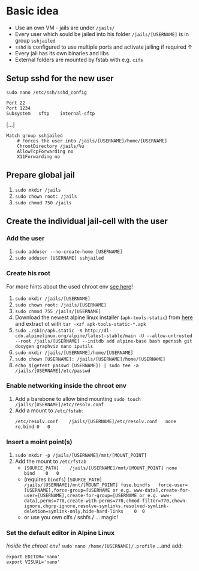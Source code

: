 # Basic idea #
* Use an own VM - jails are under `/jails/`
* Every user which sould be jailed into his folder `/jails/[USERNAME]` is in group `sshjailed`
* `sshd` is configured to use multiple ports and activate jailing if required ↑
* Every jail has its own binaries and libs
* External folders are mounted by fstab with e.g. `cifs`

## Setup sshd for the new user ##
`sudo nano /etc/ssh/sshd_config`
```
Port 22
Port 1234
Subsystem   sftp    internal-sftp
```
[...]
```
Match group sshjailed
    # Forces the user into /jails/[USERNAME]/home/[USERNAME]
    ChrootDirectory /jails/%u
    AllowTcpForwarding no
    X11Forwarding no
```

## Prepare global jail ##
1. `sudo mkdir /jails`
2. `sudo chown root: /jails`
3. `sudo chmod 750 /jails`

## Create the individual jail-cell with the user ##
### Add the user ###
1. `sudo adduser --no-create-home [USERNAME]`
2. `sudo adduser [USERNAME] sshjailed`

### Create his root ###
For more hints about the used chroot env [see here](https://wiki.alpinelinux.org/wiki/Alpine_Linux_in_a_chroot)!
1. `sudo mkdir /jails/[USERNAME]`
2. `sudo chown root: /jails/[USERNAME]`
3. `sudo chmod 755 /jails/[USERNAME]`
4. Download the newest alpine linux installer (`apk-tools-static`) from [here](http://dl-cdn.alpinelinux.org/alpine/latest-stable/main/) and extract ot with `tar -xzf apk-tools-static-*.apk`
5. `sudo ./sbin/apk.static -X http://dl-cdn.alpinelinux.org/alpine/latest-stable/main -U --allow-untrusted --root /jails/[USERNAME] --initdb add alpine-base bash openssh git doxygen graphviz nano iputils`
6. `sudo mkdir /jails/[USERNAME]/home/[USERNAME]`
7. `sudo chown [USERNAME]: /jails/[USERNAME]/home/[USERNAME]`
8. `echo $(getent passwd [USERNAME]) | sudo tee -a /jails/[USERNAME]/etc/passwd`

### Enable networking inside the chroot env ###
1. Add a barebone to allow bind mounting `sudo touch /jails/[USERNAME]/etc/resolv.conf`
2. Add a mount to `/etc/fstab`:
    ```
    /etc/resolv.conf    /jails/[USERNAME]/etc/resolv.conf   none    ro,bind 0   0
    ```

### Insert a moint point(s) ###
1. `sudo mkdir -p /jails/[USERNAME]/mnt/[MOUNT_POINT]`
2. Add the mount to `/etc/fstab`
    * `[SOURCE_PATH]    /jails/[USERNAME]/mnt/[MOUNT_POINT] none    bind    0   0`
    * (requires `bindfs`) `[SOURCE_PATH]    /jails/[USERNAME]/mnt/[MOUNT_POINT] fuse.bindfs   force-user=[USERNAME],force-group=[USERNAME or e.g. www-data],create-for-user=[USERNAME],create-for-group=[USERNAME or e.g. www-data],perms=770,create-with-perms=770,chmod-filter=770,chown-ignore,chgrp-ignore,resolve-symlinks,resolved-symlink-deletion=symlink-only,hide-hard-links    0  0`
    * or use you own cifs / sshfs / ... magic!

### Set the default editor in Alpine Linux ###
_Inside the chroot env!_
`sudo nano /home/[USERNAME]/.profile`
...and add:
```
export EDITOR='nano'
export VISUAL='nano'
```
